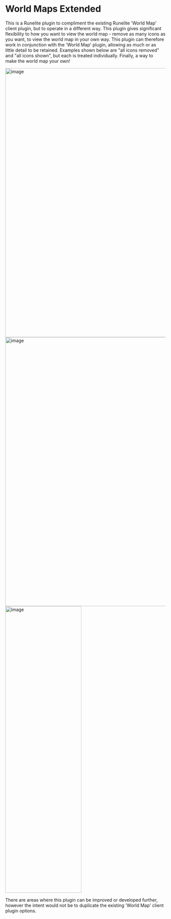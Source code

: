 # World Maps Extended
This is a Runelite plugin to compliment the existing Runelite 'World Map' client plugin, but to operate in a different way. This plugin gives significant flexibility to how you want to view the world map - remove as many icons as you want, to view the world map in your own way. This plugin can therefore work in conjunction with the 'World Map' plugin, allowing as much or as little detail to be retained. Examples shown below are "all icons removed" and "all icons shown", but each is treated individually. Finally, a way to make the world map your own!

<img width="1397" height="843" alt="image" src="https://github.com/user-attachments/assets/69e92ea6-99de-4e2e-b94e-32d729525d2c" />

<img width="1397" height="843" alt="image" src="https://github.com/user-attachments/assets/e00ffef0-8c6d-46ff-b7ac-48fed75c99a7" />

<img width="239" height="898" alt="image" src="https://github.com/user-attachments/assets/8ccd287e-d722-4891-91da-c76d57251100" />

There are areas where this plugin can be improved or developed further, however the intent would not be to duplicate the existing 'World Map' client plugin options.
